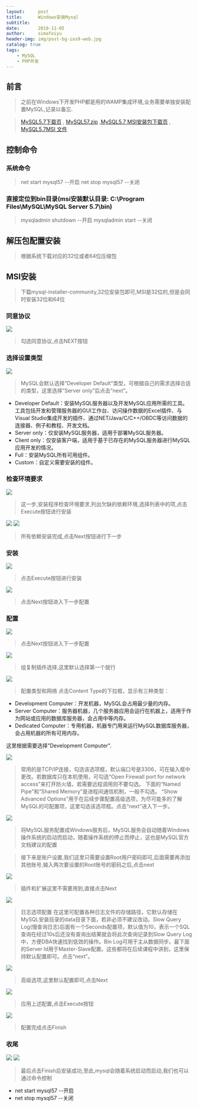 ```yaml
---
layout:     post
title:      Windows安装Mysql
subtitle:
date:       2018-11-05
author:     simafeiyu
header-img: img/post-bg-ios9-web.jpg
catalog: true
tags:
    - MySQL
    - PHP开发
---
```



## 前言

> 之前在Windows下开发PHP都是用的WAMP集成环境,业务需要单独安装配置MySQL,记录以备忘.

> [MySQL5.7下载页](https://dev.mysql.com/downloads/mysql/5.7.html#downloads "MySQL5.7下载页")  , [MySQL57.zip](https://cdn.mysql.com//Downloads/MySQL-5.7/mysql-5.7.24-winx64.zip "MySQL57下载")  ,[MySQL5.7 MSI安装包下载页](https://dev.mysql.com/downloads/windows/installer/5.7.html "MySQL5.7 MSI安装包下载页面")  , [MySQL5.7MSI 文件](https://cdn.mysql.com//Downloads/MySQLInstaller/mysql-installer-community-5.7.24.0.msi "MySQL5.7 MSI 文件")

## 控制命令
### 系统命令
> net start mysql57  --开启
> net stop mysql57   --关闭

### 直接定位到bin目录(msi安装默认目录: C:\Program Files\MySQL\MySQL Server 5.7\bin)
> mysqladmin shutdown --开启
> mysqladmin start	  --关闭

## 解压包配置安装
> 根据系统下载对应的32位或者64位压缩包

## MSI安装
> 下载mysql-installer-community,32位安装包即可,MSI是32位的,但是会同时安装32位和64位

### 同意协议
![](/img/blog/20181105_windows_mysql/windows_mysql_msi_1.png)
> 勾选同意协议,点击NEXT按钮

### 选择设置类型
![](/img/blog/20181105_windows_mysql/windows_mysql_msi_2.png)
> MySQL会默认选择“Developer Default”类型，可根据自己的需求选择合适的类型，这里选择“Server only”后点击“next”。

* Developer Default：安装MySQL服务器以及开发MySQL应用所需的工具。工具包括开发和管理服务器的GUI工作台、访问操作数据的Excel插件、与Visual Studio集成开发的插件、通过NET/Java/C/C++/OBDC等访问数据的连接器、例子和教程、开发文档。
* Server only：仅安装MySQL服务器，适用于部署MySQL服务器。
* Client only：仅安装客户端，适用于基于已存在的MySQL服务器进行MySQL应用开发的情况。
* Full：安装MySQL所有可用组件。
* Custom：自定义需要安装的组件。

### 检查环境要求
![](/img/blog/20181105_windows_mysql/windows_mysql_msi_3.png)
> 这一步,安装程序检查环境要求,列出欠缺的依赖环境,选择列表中的项,点击Execute按钮进行安装

![](/img/blog/20181105_windows_mysql/windows_mysql_msi_4.png)
![](/img/blog/20181105_windows_mysql/windows_mysql_msi_5.png)
> 所有依赖安装完成,点击Next按钮进行下一步

### 安装
![](/img/blog/20181105_windows_mysql/windows_mysql_msi_6.png)
> 点击Execute按钮进行安装

![](/img/blog/20181105_windows_mysql/windows_mysql_msi_7.png)

> 点击Next按钮进入下一步配置

### 配置
![](/img/blog/20181105_windows_mysql/windows_mysql_msi_8.png)
> 点击Next按钮进入下一步配置

![](/img/blog/20181105_windows_mysql/windows_mysql_msi_9.png)
> 组复制插件选择,这里默认选择第一个就行

![](/img/blog/20181105_windows_mysql/windows_mysql_msi_10.png)
> 配置类型和网络
点击Content Type的下拉框，显示有三种类型：

* Development Computer：开发机器，MySQL会占用最少量的内存。
* Server Computer：服务器机器，几个服务器应用会运行在机器上，适用于作为网站或应用的数据库服务器，会占用中等内存。
* Dedicated Computer：专用机器，机器专门用来运行MySQL数据库服务器，会占用机器的所有可用内存。

这里根据需要选择"Development Computer".

![](/img/blog/20181105_windows_mysql/windows_mysql_msi_11.png)
> 常用的是TCP/IP连接，勾选该选项框，默认端口号是3306，可在输入框中更改。若数据库只在本机使用，可勾选“Open Firewall port for network access”来打开防火墙，若需要远程调用则不要勾选。
下面的“Named Pipe”和“Shared Memory”是进程间通信机制，一般不勾选。
“Show Advanced Options”用于在后续步骤配置高级选项，为尽可能多的了解MySQL的可配置项，这里勾选该选项框。点击“next”进入下一步。

![](/img/blog/20181105_windows_mysql/windows_mysql_msi_12.png)
> 将MySQL服务配置成Windows服务后，MySQL服务会自动随着Windows操作系统的启动而启动，随着操作系统的停止而停止，这也是MySQL官方文档建议的配置

> 接下来是账户设置,我们这里只需要设置Root用户密码即可,后面需要再添加其他账号,输入两次要设置的Root账号的密码之后,点击next

![](/img/blog/20181105_windows_mysql/windows_mysql_msi_13.png)
> 插件和扩展这里不需要用到,直接点击Next

![](/img/blog/20181105_windows_mysql/windows_mysql_msi_14.png)
> 日志选项配置 在这里可配置各种日志文件的存储路径，它默认存储在MySQL安装目录的data目录下面，若非必须不建议改动。Slow Query Log(慢查询日志)后面有一个Seconds配置项，默认值为10，表示一个SQL查询在经过10s后还没有查询出结果就会将此次查询记录到Slow Query Log中，方便DBA快速找到低效的操作。Bin Log可用于主从数据同步。最下面的Server Id用于Master-Slave配置。这些都将在后续课程中讲到，这里保持默认配置即可。点击“next”。

![](/img/blog/20181105_windows_mysql/windows_mysql_msi_15.png)
> 高级选项,这里默认配置即可,点击Next

![](/img/blog/20181105_windows_mysql/windows_mysql_msi_16.png)
> 应用上述配置,点击Execute按钮

![](/img/blog/20181105_windows_mysql/windows_mysql_msi_17.png)
> 配置完成点击Finish

### 收尾
![](/img/blog/20181105_windows_mysql/windows_mysql_msi_18.png)
![](/img/blog/20181105_windows_mysql/windows_mysql_msi_19.png)
> 最后点击Finish后安装成功,至此,mysql会随着系统启动而启动,我们也可以通过命令控制

* net start mysql57  --开启
* net stop mysql57   --关闭



